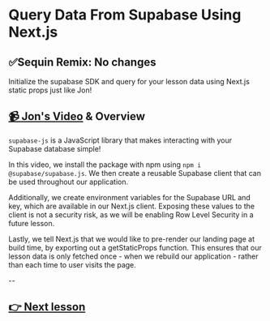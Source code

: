 # Query Data From Supabase Using Next.js

## ✅Sequin Remix: No changes

Initialize the supabase SDK and query for your lesson data using Next.js static props just like Jon!

## [📹 Jon's Video](https://egghead.io/lessons/supabase-query-data-from-supabase-using-next-js) & Overview

`supabase-js` is a JavaScript library that makes interacting with your Supabase database simple!

In this video, we install the package with npm using `npm i @supabase/supabase.js`. We then create a reusable Supabase client that can be used throughout our application.

Additionally, we create environment variables for the Supabase URL and key, which are available in our Next.js client. Exposing these values to the client is not a security risk, as we will be enabling Row Level Security in a future lesson.

Lastly, we tell Next.js that we would like to pre-render our landing page at build time, by exporting out a getStaticProps function. This ensures that our lesson data is only fetched once - when we rebuild our application - rather than each time to user visits the page.

--

## [👉 Next lesson](/05-use-next-js-to-query-a-single-record-from-supabase)